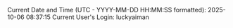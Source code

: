Current Date and Time (UTC - YYYY-MM-DD HH:MM:SS formatted): 2025-10-06 08:37:15
Current User's Login: luckyaiman

